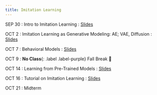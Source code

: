 ```yaml
---
title: Imitation Learning
--- 
```


SEP 30 
: Intro to Imitation Learning
  : [Slides](/physical_intelligence_fl25/assets/pdfs/)


OCT 2
: Imitation Learning as Generative Modeling: AE; VAE, Diffusion 
  : [Slides](/physical_intelligence_fl25/assets/pdfs/)

OCT 7
: Behavioral Models 
  : [Slides](/physical_intelligence_fl25/assets/pdfs/)

OCT 9
: **No Class**{: .label .label-purple} Fall Break :fallen_leaf:


OCT 14
: Learning from Pre-Trained Models
  : [Slides](/physical_intelligence_fl25/assets/pdfs/)

OCT 16
: Tutorial on Imitation Learning
  : [Slides](/physical_intelligence_fl25/assets/pdfs/)

OCT 21
: Midterm



